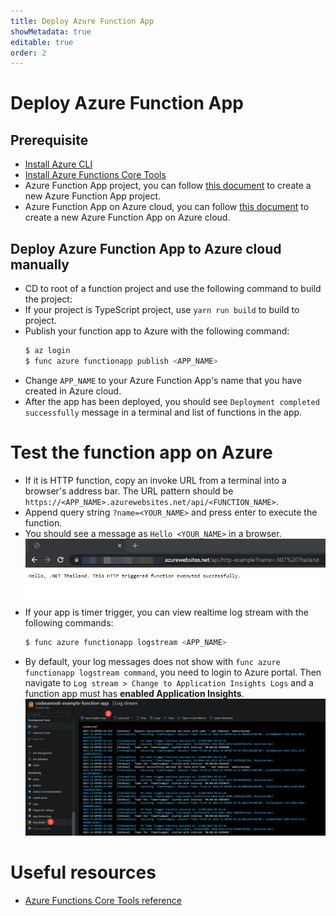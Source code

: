 ```yaml
---
title: Deploy Azure Function App
showMetadata: true
editable: true
order: 2
---
```


# Deploy Azure Function App

## Prerequisite
- [Install Azure CLI](/cloud-hosting/azure/azure-cli)
- [Install Azure Functions Core Tools](https://docs.microsoft.com/en-us/azure/azure-functions/functions-run-local?tabs=linux%2Ccsharp%2Cbash#v2)
- Azure Function App project, you can follow [this document](create-azure-functions-app-project) to create a new Azure Function App project.
- Azure Function App on Azure cloud, you can follow [this document](create-azure-functions-app-on-azure-cloud) to create a new Azure Function App on Azure cloud.

## Deploy Azure Function App to Azure cloud manually
- CD to root of a function project and use the following command to build the project:
- If your project is TypeScript project, use `yarn run build` to build to project.
- Publish your function app to Azure with the following command:
  ```sh
  $ az login
  $ func azure functionapp publish <APP_NAME>
  ```
- Change `APP_NAME` to your Azure Function App's name that you have created in Azure cloud.
- After the app has been deployed, you should see `Deployment completed successfully` message in a terminal and list of functions in the app.

# Test the function app on Azure
- If it is HTTP function, copy an invoke URL from a terminal into a browser's address bar. The URL pattern should be `https://<APP_NAME>.azurewebsites.net/api/<FUNCTION_NAME>`.
- Append query string `?name=<YOUR_NAME>` and press enter to execute the function.
- You should see a message as `Hello <YOUR_NAME>` in a browser.
  ![](images/azure-functions-on-cloud.png)
- If your app is timer trigger, you can view realtime log stream with the following commands:
  ```sh
  $ func azure functionapp logstream <APP_NAME>
  ```
- By default, your log messages does not show with `func azure functionapp logstream command`, you need to login to Azure portal.
  Then navigate to `Log stream > Change to Application Insights Logs` and a function app must has **enabled Application Insights**.
  ![](images/azure-functions-timer-trigger-log.png)


# Useful resources
- [Azure Functions Core Tools reference](https://learn.microsoft.com/en-us/azure/azure-functions/functions-core-tools-reference?tabs=v2)
